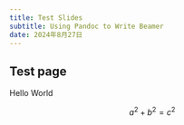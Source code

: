 ```yaml
---
title: Test Slides
subtitle: Using Pandoc to Write Beamer
date: 2024年8月27日
---
```


## Test page

Hello World

$$
a^2 + b^2 = c^2
$$